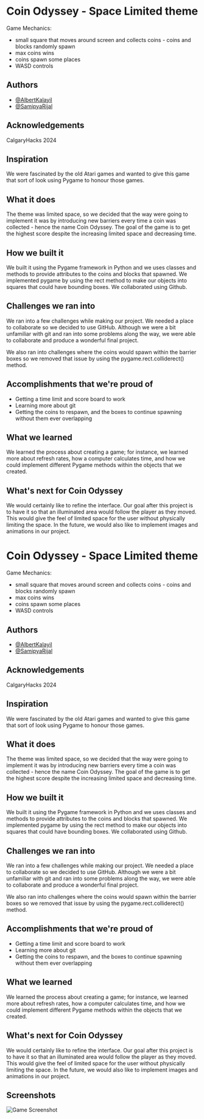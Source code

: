 # Coin Odyssey - Space Limited theme

Game Mechanics:
- small square that moves around screen and collects coins - coins and blocks randomly spawn
- max coins wins
- coins spawn some places
- WASD controls

## Authors

- [@AlbertKalayil](https://github.com/AlbertKalayil)
- [@SamipyaRijal](https://github.com/SamipyaRijal)


## Acknowledgements
CalgaryHacks 2024



## Inspiration 
We were fascinated by the old Atari games and wanted to give this game that sort of look using Pygame to honour those games. 

## What it does
The theme was limited space, so we decided that the way were going to implement it was by introducing new barriers every time a coin was collected - hence the name Coin Odyssey. The goal of the game is to get the highest score despite the increasing limited space and decreasing time.

## How we built it
We built it using the Pygame framework in Python and we uses classes and methods to provide attributes to the coins and blocks that spawned. We implemented pygame by using the rect method to make our objects into squares that could have bounding boxes. We collaborated using Github.

## Challenges we ran into
We ran into a few challenges while making our project. We needed a place to collaborate so we decided to use GitHub. Although we were a bit unfamiliar with git and ran into some problems along the way, we were able to collaborate and produce a wonderful final project. 

We also ran into challenges where the coins would spawn within the barrier boxes so we removed that issue by using the pygame.rect.colliderect() method.

## Accomplishments that we're proud of
- Getting a time limit and score board to work
- Learning more about git
- Getting the coins to respawn, and the boxes to continue spawning without them ever overlapping

## What we learned
We learned the process about creating a game; for instance, we learned more about refresh rates, how a computer calculates time, and how we could implement different Pygame methods within the objects that we created.

## What's next for Coin Odyssey
We would certainly like to refine the interface. Our goal after this project is to have it so that an illuminated area would follow the player as they moved. This would give the feel of limited space for the user without physically limiting the space. In the future, we would also like to implement images and animations in our project.


# Coin Odyssey - Space Limited theme

Game Mechanics:
- small square that moves around screen and collects coins - coins and blocks randomly spawn
- max coins wins
- coins spawn some places
- WASD controls

## Authors

- [@AlbertKalayil](https://github.com/AlbertKalayil)
- [@SamipyaRijal](https://github.com/SamipyaRijal)


## Acknowledgements
CalgaryHacks 2024



## Inspiration 
We were fascinated by the old Atari games and wanted to give this game that sort of look using Pygame to honour those games. 

## What it does
The theme was limited space, so we decided that the way were going to implement it was by introducing new barriers every time a coin was collected - hence the name Coin Odyssey. The goal of the game is to get the highest score despite the increasing limited space and decreasing time.

## How we built it
We built it using the Pygame framework in Python and we uses classes and methods to provide attributes to the coins and blocks that spawned. We implemented pygame by using the rect method to make our objects into squares that could have bounding boxes. We collaborated using Github.

## Challenges we ran into
We ran into a few challenges while making our project. We needed a place to collaborate so we decided to use GitHub. Although we were a bit unfamiliar with git and ran into some problems along the way, we were able to collaborate and produce a wonderful final project. 

We also ran into challenges where the coins would spawn within the barrier boxes so we removed that issue by using the pygame.rect.colliderect() method.

## Accomplishments that we're proud of
- Getting a time limit and score board to work
- Learning more about git
- Getting the coins to respawn, and the boxes to continue spawning without them ever overlapping

## What we learned
We learned the process about creating a game; for instance, we learned more about refresh rates, how a computer calculates time, and how we could implement different Pygame methods within the objects that we created.

## What's next for Coin Odyssey
We would certainly like to refine the interface. Our goal after this project is to have it so that an illuminated area would follow the player as they moved. This would give the feel of limited space for the user without physically limiting the space. In the future, we would also like to implement images and animations in our project.

## Screenshots

![Game Screenshot]("https://github.com/AlbertKalayil/Coin_Odyssey/blob/main/Beginning.png")

